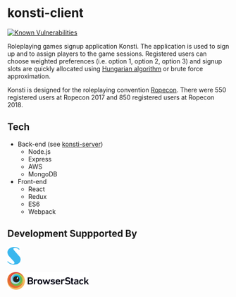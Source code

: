 # konsti-client

[![Known Vulnerabilities](https://snyk.io/test/github/archinowsk/konsti-client/badge.svg)](https://snyk.io/test/github/archinowsk/konsti-client)

Roleplaying games signup application Konsti. The application is used to sign up and to assign players to the game sessions. Registered users can choose weighted preferences (i.e. option 1, option 2, option 3) and signup slots are quickly allocated using [Hungarian algorithm](https://en.wikipedia.org/wiki/Hungarian_algorithm) or brute force approximation.

Konsti is designed for the roleplaying convention [Ropecon](https://ropecon.fi). There were 550 registered users at Ropecon 2017 and 850 registered users at Ropecon 2018.

## Tech

* Back-end (see [konsti-server](https://github.com/Archinowsk/konsti-server))
  * Node.js
  * Express
  * AWS
  * MongoDB
* Front-end
  * React
  * Redux
  * ES6
  * Webpack
  
## Development Suppported By

<a href="https://www.sovellin.com/"><img src="https://github.com/Archinowsk/archinowsk.github.io/blob/master/assets/sovellin-logo.svg" height="40"></a>

<a href="https://www.browserstack.com/"><img src="https://github.com/Archinowsk/archinowsk.github.io/blob/master/assets/browserstack-logo.svg" height="40"></a>
